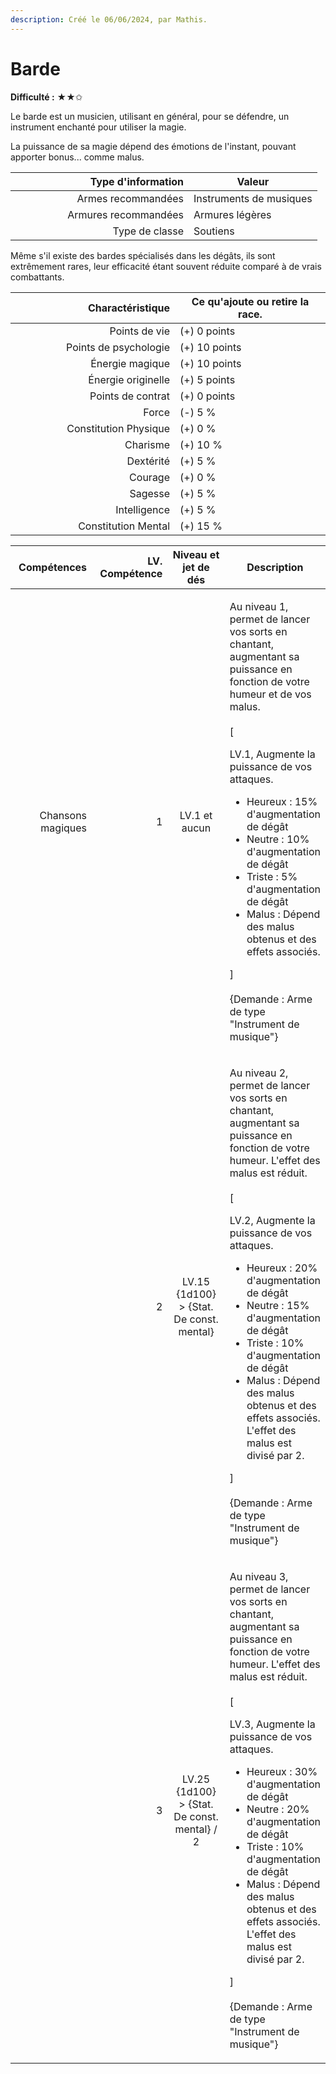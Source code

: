 ```yaml
---
description: Créé le 06/06/2024, par Mathis.
---
```


# Barde

**Difficulté :** ★★✩



Le barde est un musicien, utilisant en général, pour se défendre, un instrument enchanté pour utiliser la magie.

La puissance de sa magie dépend des émotions de l'instant, pouvant apporter bonus... comme malus.

<table><thead><tr><th width="269" align="right">Type d'information</th><th>Valeur</th></tr></thead><tbody><tr><td align="right">Armes recommandées</td><td>Instruments de musiques</td></tr><tr><td align="right">Armures recommandées</td><td>Armures légères</td></tr><tr><td align="right">Type de classe</td><td>Soutiens</td></tr></tbody></table>

Même s'il existe des bardes spécialisés dans les dégâts, ils sont extrêmement rares, leur efficacité étant souvent réduite comparé à de vrais combattants.

<table><thead><tr><th width="247" align="right">Charactéristique</th><th>Ce qu'ajoute ou retire la race.</th></tr></thead><tbody><tr><td align="right">Points de vie</td><td>(+) 0 points</td></tr><tr><td align="right">Points de psychologie</td><td>(+) 10 points</td></tr><tr><td align="right">Énergie magique</td><td>(+) 10 points</td></tr><tr><td align="right">Énergie originelle</td><td>(+) 5 points</td></tr><tr><td align="right">Points de contrat</td><td>(+) 0 points</td></tr><tr><td align="right">Force</td><td>(-) 5 %</td></tr><tr><td align="right">Constitution Physique</td><td>(+) 0 %</td></tr><tr><td align="right">Charisme</td><td>(+) 10 %</td></tr><tr><td align="right">Dextérité</td><td>(+) 5 %</td></tr><tr><td align="right">Courage</td><td>(+) 0 %</td></tr><tr><td align="right">Sagesse</td><td>(+) 5 %</td></tr><tr><td align="right">Intelligence</td><td>(+) 5 %</td></tr><tr><td align="right">Constitution Mental</td><td>(+) 15 %</td></tr></tbody></table>

<table><thead><tr><th width="160" align="right">Compétences</th><th width="153" align="right">LV. Compétence</th><th width="179" align="center">Niveau et jet de dés</th><th>Description</th></tr></thead><tbody><tr><td align="right">Chansons magiques</td><td align="right">1</td><td align="center">LV.1 et aucun</td><td><p>Au niveau 1, permet de lancer vos sorts en chantant, augmentant sa puissance en fonction de votre humeur et de vos malus.<br><br>[</p><p>LV.1, Augmente la puissance de vos attaques.</p><ul><li>Heureux : 15% d'augmentation de dégât</li><li>Neutre : 10% d'augmentation de dégât</li><li>Triste : 5% d'augmentation de dégât</li><li>Malus : Dépend des malus obtenus et des effets associés.</li></ul><p>]<br><br>{Demande : Arme de type "Instrument de musique"}</p></td></tr><tr><td align="right"></td><td align="right">2</td><td align="center">LV.15<br>{1d100} > {Stat. De const. mental}</td><td><p>Au niveau 2, permet de lancer vos sorts en chantant, augmentant sa puissance en fonction de votre humeur. L'effet des malus est réduit.<br><br>[</p><p>LV.2, Augmente la puissance de vos attaques.</p><ul><li>Heureux : 20% d'augmentation de dégât</li><li>Neutre : 15% d'augmentation de dégât</li><li>Triste : 10% d'augmentation de dégât</li><li>Malus : Dépend des malus obtenus et des effets associés. L'effet des malus est divisé par 2.</li></ul><p>]<br><br>{Demande : Arme de type "Instrument de musique"}</p></td></tr><tr><td align="right"></td><td align="right">3</td><td align="center">LV.25<br>{1d100} > {Stat. De const. mental} / 2</td><td><p>Au niveau 3, permet de lancer vos sorts en chantant, augmentant sa puissance en fonction de votre humeur. L'effet des malus est réduit.<br><br>[</p><p>LV.3, Augmente la puissance de vos attaques.</p><ul><li>Heureux : 30% d'augmentation de dégât</li><li>Neutre : 20% d'augmentation de dégât</li><li>Triste : 10% d'augmentation de dégât</li><li>Malus : Dépend des malus obtenus et des effets associés. L'effet des malus est divisé par 2.</li></ul><p>]<br><br>{Demande : Arme de type "Instrument de musique"}</p></td></tr></tbody></table>
